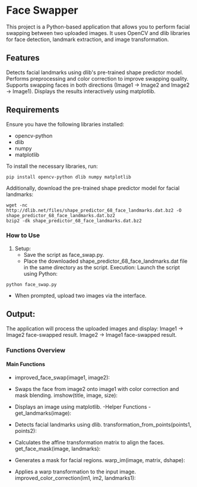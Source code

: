 # Face Swapper
This project is a Python-based application that allows you to perform facial swapping between two uploaded images. It uses OpenCV and dlib libraries for face detection, landmark extraction, and image transformation.

## Features
Detects facial landmarks using dlib's pre-trained shape predictor model.
Performs preprocessing and color correction to improve swapping quality.
Supports swapping faces in both directions (Image1 → Image2 and Image2 → Image1).
Displays the results interactively using matplotlib.

## Requirements
Ensure you have the following libraries installed:
- opencv-python
- dlib
- numpy
- matplotlib

To install the necessary libraries, run:
```Copy code
pip install opencv-python dlib numpy matplotlib
```

Additionally, download the pre-trained shape predictor model for facial landmarks:
```Copy code
wget -nc http://dlib.net/files/shape_predictor_68_face_landmarks.dat.bz2 -O shape_predictor_68_face_landmarks.dat.bz2
bzip2 -dk shape_predictor_68_face_landmarks.dat.bz2
```
### How to Use
1. Setup:
    - Save the script as face_swap.py.
    - Place the downloaded shape_predictor_68_face_landmarks.dat file in the same directory as the script.
Execution:
Launch the script using Python:
```Copy code
python face_swap.py
```
- When prompted, upload two images via the interface.

## Output:

The application will process the uploaded images and display:
Image1 → Image2 face-swapped result.
Image2 → Image1 face-swapped result.

### Functions Overview
#### **Main Functions**
- improved_face_swap(image1, image2):

- Swaps the face from image2 onto image1 with color correction and mask blending.
    imshow(title, image, size):

- Displays an image using matplotlib.
  -Helper Functions
  -get_landmarks(image):

- Detects facial landmarks using dlib.
  transformation_from_points(points1, points2):

- Calculates the affine transformation matrix to align the faces.
  get_face_mask(image, landmarks):

- Generates a mask for facial regions.
  warp_im(image, matrix, dshape):

- Applies a warp transformation to the input image.
  improved_color_correction(im1, im2, landmarks1):

